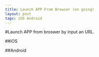 ```yaml
---
title: Launch APP From Browser (on going)
layout: post
tags: iOS Android
---
```


#Launch APP from broswer by input an URL.

##iOS

##Android
